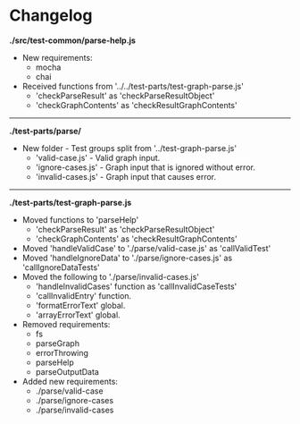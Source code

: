 # Changelog

**./src/test-common/parse-help.js**
* New requirements:
	* mocha
	* chai
* Received functions from '../../test-parts/test-graph-parse.js'
	* 'checkParseResult' as 'checkParseResultObject'
	* 'checkGraphContents' as 'checkResultGraphContents'

---

**./test-parts/parse/**
* New folder - Test groups split from '../test-graph-parse.js'
	* 'valid-case.js' - Valid graph input.
	* 'ignore-cases.js' - Graph input that is ignored without error.
	* 'invalid-cases.js' - Graph input that causes error.

---

**./test-parts/test-graph-parse.js**
* Moved functions to 'parseHelp'
	* 'checkParseResult' as 'checkParseResultObject'
	* 'checkGraphContents' as 'checkResultGraphContents'
* Moved 'handleValidCase' to './parse/valid-case.js' as 'callValidTest'
* Moved 'handleIgnoreData' to './parse/ignore-cases.js' as 'callIgnoreDataTests'
* Moved the following to './parse/invalid-cases.js'
	* 'handleInvalidCases' function as 'callInvalidCaseTests'
	* 'callInvalidEntry' function.
	* 'formatErrorText' global.
	* 'arrayErrorText' global.
* Removed requirements:
	* fs
	* parseGraph
	* errorThrowing
	* parseHelp
	* parseOutputData
* Added new requirements:
	* ./parse/valid-case
	* ./parse/ignore-cases
	* ./parse/invalid-cases